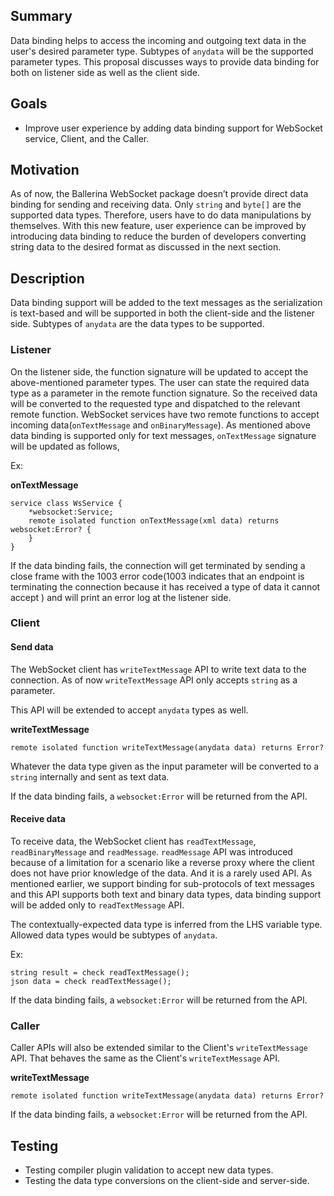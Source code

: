 ## Summary

Data binding helps to access the incoming and outgoing text data in the user's desired parameter type. Subtypes of `anydata` will be the supported parameter types. This proposal discusses ways to provide data binding for both on listener side as well as the client side.

## Goals

- Improve user experience by adding data binding support for WebSocket service, Client, and the Caller.

## Motivation

As of now, the Ballerina WebSocket package doesn’t provide direct data binding for sending and receiving data. Only `string` and `byte[]` are the supported data types. Therefore, users have to do data manipulations by themselves. With this new feature, user experience can be improved by introducing data binding to reduce the burden of developers converting string data to the desired format as discussed in the next section.

## Description

Data binding support will be added to the text messages as the serialization is text-based and will be supported in both the client-side and the listener side. Subtypes of `anydata` are the data types to be supported.

### Listener

On the listener side, the function signature will be updated to accept the above-mentioned parameter types. The user can state the required data type as a parameter in the remote function signature. So the received data will be converted to the requested type and dispatched to the relevant remote function. WebSocket services have two remote functions to accept incoming data(`onTextMessage` and `onBinaryMessage`). As mentioned above data binding is supported only for text messages, `onTextMessage` signature will be updated as follows,

Ex:

**onTextMessage**

```ballerina
service class WsService { 
    *websocket:Service;
    remote isolated function onTextMessage(xml data) returns websocket:Error? { 
    } 
}
```

If the data binding fails, the connection will get terminated by sending a close frame with the 1003 error code(1003 indicates that an endpoint is terminating the connection because it has received a type of data it cannot accept ) and will print an error log at the listener side.

### Client

#### Send data

The WebSocket client has `writeTextMessage`  API to write text data to the connection. As of now `writeTextMessage` API only accepts `string` as a parameter.

This API will be extended to accept  `anydata` types as well.

**writeTextMessage**

```ballerina
remote isolated function writeTextMessage(anydata data) returns Error?
```
Whatever the data type given as the input parameter will be converted to a `string` internally and sent as text data.

If the data binding fails, a `websocket:Error` will be returned from the API.

#### Receive data

To receive data, the WebSocket client has `readTextMessage`, `readBinaryMessage` and `readMessage`. `readMessage` API was introduced because of a limitation for a scenario like a reverse proxy where the client does not have prior knowledge of the data. And it is a rarely used API.  As mentioned earlier, we support binding for sub-protocols of text messages and this API supports both text and binary data types, data binding support will be added only to `readTextMessage` API.

The contextually-expected data type is inferred from the LHS variable type. Allowed data types would be subtypes of `anydata`.

Ex:
```ballerina
string result = check readTextMessage();
json data = check readTextMessage();
```

If the data binding fails, a `websocket:Error` will be returned from the API.

### Caller

Caller APIs will also be extended similar to the Client's `writeTextMessage` API. That behaves the same as the Client's `writeTextMessage` API.

**writeTextMessage**

```ballerina
remote isolated function writeTextMessage(anydata data) returns Error?
```

If the data binding fails, a `websocket:Error` will be returned from the API.

## Testing

- Testing compiler plugin validation to accept new data types.
- Testing the data type conversions on the client-side and server-side.
